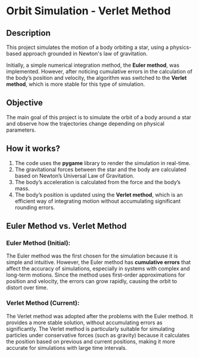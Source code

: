 # Orbit Simulation - Verlet Method

## Description
This project simulates the motion of a body orbiting a star, using a physics-based approach grounded in Newton's law of gravitation.

Initially, a simple numerical integration method, the **Euler method**, was implemented. However, after noticing cumulative errors in the calculation of the body’s position and velocity, the algorithm was switched to the **Verlet method**, which is more stable for this type of simulation.

## Objective
The main goal of this project is to simulate the orbit of a body around a star and observe how the trajectories change depending on physical parameters.

## How it works?
1. The code uses the **pygame** library to render the simulation in real-time.
2. The gravitational forces between the star and the body are calculated based on Newton’s Universal Law of Gravitation.
3. The body’s acceleration is calculated from the force and the body’s mass.
4. The body’s position is updated using the **Verlet method**, which is an efficient way of integrating motion without accumulating significant rounding errors.

## Euler Method vs. Verlet Method

### Euler Method (Initial):
The Euler method was the first chosen for the simulation because it is simple and intuitive. However, the Euler method has **cumulative errors** that affect the accuracy of simulations, especially in systems with complex and long-term motions. Since the method uses first-order approximations for position and velocity, the errors can grow rapidly, causing the orbit to distort over time.

### Verlet Method (Current):
The Verlet method was adopted after the problems with the Euler method. It provides a more stable solution, without accumulating errors as significantly. The Verlet method is particularly suitable for simulating particles under conservative forces (such as gravity) because it calculates the position based on previous and current positions, making it more accurate for simulations with large time intervals.

